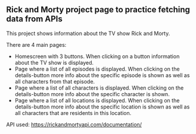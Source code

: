 <h2>Rick and Morty project page to practice fetching data from APIs</h2>

<p>This project shows information about the TV show Rick and Morty.</p>

<p>There are 4 main pages:</p>
<ul>
<li>Homescreen with 3 buttons. When clicking on a button information about the TV show is displayed.</li>
<li>Page where a list of all episodes is displayed. When clicking on the details-button more info about the specific episode is shown as well as all characters from that episode.</li>
<li>Page where a list of all characters is displayed. When clicking on the details-button more info about the specific character is shown.</li>
<li>Page where a list of all locations is displayed. When clicking on the details-button more info about the specific location is shown as well as all characters that are residents in this location.</li>
</ul>

API used: https://rickandmortyapi.com/documentation/
